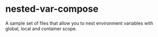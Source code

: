 # nested-var-compose

A sample set of files that allow you to nest environment variables with global, local and container scope.


